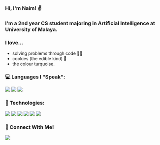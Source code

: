 ### Hi, I'm Naim! ✌

### I'm a 2nd year CS student majoring in Artificial Intelligence at University of Malaya.

### I love...

- solving problems through code 👨‍💻
- cookies (the edible kind) 🍪
- the colour turquoise.

### 💻 Languages I "Speak":
<img src="https://img.shields.io/badge/Java-ED8B00?style=for-the-badge&logo=java&logoColor=white"/> <img src="https://img.shields.io/badge/JavaScript-F7DF1E?style=for-the-badge&logo=javascript&logoColor=black"/> <img src="https://img.shields.io/badge/Python-14354C?style=for-the-badge&logo=python&logoColor=white"/>

### 🚀 Technologies:
<img src="https://img.shields.io/badge/Node.js-43853D?style=for-the-badge&logo=node.js&logoColor=white"> <img src="https://img.shields.io/badge/React-20232A?style=for-the-badge&logo=react&logoColor=61DAFB"/> <img src="https://img.shields.io/badge/HTML5-E34F26?style=for-the-badge&logo=html5&logoColor=white"/> <img src="https://img.shields.io/badge/CSS3-1572B6?style=for-the-badge&logo=css3&logoColor=white"/> <img src="https://img.shields.io/badge/MySQL-00000F?style=for-the-badge&logo=mysql&logoColor=white"/> <img src="https://img.shields.io/badge/Git-F05032?style=for-the-badge&logo=git&logoColor=white"/>

### 👋 Connect With Me!
[<img src="https://img.shields.io/badge/LinkedIn-0077B5?style=for-the-badge&logo=linkedin&logoColor=white"/>](www.linkedin.com/in/tengku-naim
)
